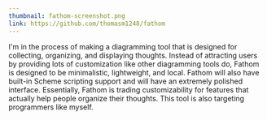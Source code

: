 ```yaml
---
thumbnail: fathom-screenshot.png
link: https://github.com/thomasm1248/fathom
---
```


I'm in the process of making a diagramming tool that is designed for collecting, organizing,
and displaying thoughts. Instead of attracting users by providing lots of customization like
other diagramming tools do, Fathom is designed to be minimalistic, lightweight, and local.
Fathom will also have built-in Scheme scripting support and will have an extremely polished
interface. Essentially, Fathom is trading customizability for features that actually help
people organize their thoughts. This tool is also targeting programmers like myself.
